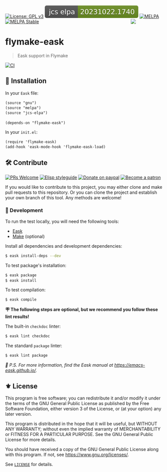 [![License: GPL v3](https://img.shields.io/badge/License-GPL%20v3-blue.svg)](https://www.gnu.org/licenses/gpl-3.0)
[![JCS-ELPA](https://raw.githubusercontent.com/jcs-emacs/badges/master/elpa/v/flymake-eask.svg)](https://jcs-emacs.github.io/jcs-elpa/#/flymake-eask)
[![MELPA](https://melpa.org/packages/flymake-eask-badge.svg)](https://melpa.org/#/flymake-eask)
[![MELPA Stable](https://stable.melpa.org/packages/flymake-eask-badge.svg)](https://stable.melpa.org/#/flymake-eask)
<a href="#"><img align="right" src="https://raw.githubusercontent.com/emacs-eask/cli/master/docs/static/logo.png" width="20%"></a>

# flymake-eask
> Eask support in Flymake

[![CI](https://github.com/flymake/flymake-eask/actions/workflows/test.yml/badge.svg)](https://github.com/flymake/flymake-eask/actions/workflows/test.yml)

## 💾 Installation

In your `Eask` file:

```elisp
(source "gnu")
(source "melpa")
(source "jcs-elpa")

(depends-on "flymake-eask")
```

In your `init.el`:

```elisp
(require 'flymake-eask)
(add-hook 'eask-mode-hook 'flymake-eask-load)
```

## 🛠️ Contribute

[![PRs Welcome](https://img.shields.io/badge/PRs-welcome-brightgreen.svg)](http://makeapullrequest.com)
[![Elisp styleguide](https://img.shields.io/badge/elisp-style%20guide-purple)](https://github.com/bbatsov/emacs-lisp-style-guide)
[![Donate on paypal](https://img.shields.io/badge/paypal-donate-1?logo=paypal&color=blue)](https://www.paypal.me/jcs090218)
[![Become a patron](https://img.shields.io/badge/patreon-become%20a%20patron-orange.svg?logo=patreon)](https://www.patreon.com/jcs090218)

If you would like to contribute to this project, you may either
clone and make pull requests to this repository. Or you can
clone the project and establish your own branch of this tool.
Any methods are welcome!

### 🔬 Development

To run the test locally, you will need the following tools:

- [Eask](https://emacs-eask.github.io/)
- [Make](https://www.gnu.org/software/make/) (optional)

Install all dependencies and development dependencies:

```sh
$ eask install-deps --dev
```

To test package's installation:

```sh
$ eask package
$ eask install
```

To test compilation:

```sh
$ eask compile
```

**🪧 The following steps are optional, but we recommend you follow these lint results!**

The built-in `checkdoc` linter:

```sh
$ eask lint checkdoc
```

The standard `package` linter:

```sh
$ eask lint package
```

*📝 P.S. For more information, find the Eask manual at https://emacs-eask.github.io/.*

## ⚜️ License

This program is free software; you can redistribute it and/or modify
it under the terms of the GNU General Public License as published by
the Free Software Foundation, either version 3 of the License, or
(at your option) any later version.

This program is distributed in the hope that it will be useful,
but WITHOUT ANY WARRANTY; without even the implied warranty of
MERCHANTABILITY or FITNESS FOR A PARTICULAR PURPOSE.  See the
GNU General Public License for more details.

You should have received a copy of the GNU General Public License
along with this program.  If not, see <https://www.gnu.org/licenses/>.

See [`LICENSE`](./LICENSE.txt) for details.
